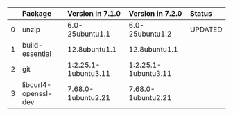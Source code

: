 <!-- markdown-link-check-disable -->

|    | Package              | Version in 7.1.0     | Version in 7.2.0     | Status   |
|---:|:---------------------|:---------------------|:---------------------|:---------|
|  0 | unzip                | 6.0-25ubuntu1.1      | 6.0-25ubuntu1.2      | UPDATED  |
|  1 | build-essential      | 12.8ubuntu1.1        | 12.8ubuntu1.1        |          |
|  2 | git                  | 1:2.25.1-1ubuntu3.11 | 1:2.25.1-1ubuntu3.11 |          |
|  3 | libcurl4-openssl-dev | 7.68.0-1ubuntu2.21   | 7.68.0-1ubuntu2.21   |          |
